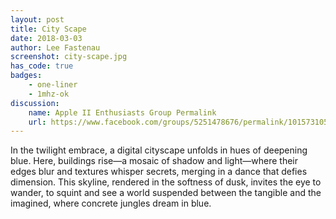 ```yaml
---
layout: post
title: City Scape
date: 2018-03-03
author: Lee Fastenau
screenshot: city-scape.jpg
has_code: true
badges:
    - one-liner
    - 1mhz-ok
discussion:
    name: Apple II Enthusiasts Group Permalink
    url: https://www.facebook.com/groups/5251478676/permalink/10157310582478677/
---
```


In the twilight embrace, a digital cityscape unfolds in hues of deepening blue. Here, buildings rise—a mosaic of shadow and light—where their edges blur and textures whisper secrets, merging in a dance that defies dimension. This skyline, rendered in the softness of dusk, invites the eye to wander, to squint and see a world suspended between the tangible and the imagined, where concrete jungles dream in blue.
